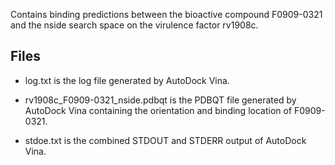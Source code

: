 Contains binding predictions between the bioactive compound F0909-0321 and the nside search space on the virulence factor rv1908c.

## Files

- log.txt is the log file generated by AutoDock Vina.

- rv1908c_F0909-0321_nside.pdbqt is the PDBQT file generated by AutoDock Vina containing the orientation and binding location of F0909-0321.

- stdoe.txt is the combined STDOUT and STDERR output of AutoDock Vina.

